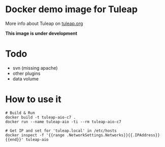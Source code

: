 # Docker demo image for Tuleap

More info about Tuleap on [tuleap.org](https://www.tuleap.org)

**This image is under development**

# Todo

* svn (missing apache)
* other plugins
* data volume

# How to use it

    # Build & Run
    docker build -t tuleap-aio-c7 .
    docker run --name tuleap-aio -ti --rm tuleap-aio-c7
    
    # Get IP and set for 'tuleap.local' in /etc/hosts
    docker inspect -f '{{range .NetworkSettings.Networks}}{{.IPAddress}}{{end}}' tuleap-aio
    